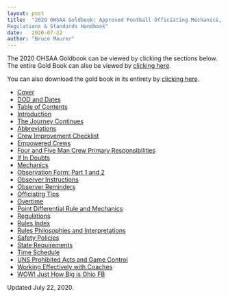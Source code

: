 ```yaml
---
layout: post
title:  "2020 OHSAA Goldbook: Approved Football Officiating Mechanics,
Regulations & Standards Handbook"
date:   2020-07-22
author: "Bruce Maurer"
---
```


The 2020 OHSAA Goldbook can be viewed by clicking the sections below. The entire
Gold Book can also be viewed by [clicking
here](http://www.ohsaa.org/Portals/0/Sports/Football/GoldBook.pdf).

You can also download the gold book in its entirety by [clicking
here](https://storage.googleapis.com/ohsaa-websites/mechanics/gold-book/2020/2020%20Gold%20Book%20PDF.pdf).

<!--more-->

* [Cover](https://storage.googleapis.com/ohsaa-websites/mechanics/gold-book/2020/1_cover.pdf)
* [DOD and Dates](https://storage.googleapis.com/ohsaa-websites/mechanics/gold-book/2020/2_dod_bio_and_dates.pdf)
* [Table of Contents](https://storage.googleapis.com/ohsaa-websites/mechanics/gold-book/2020/3_table_of_contents.pdf)
* [Introduction](https://storage.googleapis.com/ohsaa-websites/mechanics/gold-book/2020/4_introduction.pdf)
* [The Journey Continues](https://storage.googleapis.com/ohsaa-websites/mechanics/gold-book/2020/5_journey_continues.pdf)
* [Abbreviations](https://storage.googleapis.com/ohsaa-websites/mechanics/gold-book/2020/6_abbreviations.pdf)
* [Crew Improvement Checklist](https://storage.googleapis.com/ohsaa-websites/mechanics/gold-book/2020/7_crew_improvement_checklist.pdf)
* [Empowered Crews](https://storage.googleapis.com/ohsaa-websites/mechanics/gold-book/2020/8_empowered_crews.pdf)
* [Four and Five Man Crew Primary Responsibilities](https://storage.googleapis.com/ohsaa-websites/mechanics/gold-book/2020/9_primary_responsibilities.pdf)
* [If In Doubts](https://storage.googleapis.com/ohsaa-websites/mechanics/gold-book/2020/10_if_in_doubt.pdf)
* [Mechanics](https://storage.googleapis.com/ohsaa-websites/mechanics/gold-book/2020/11_mechanics_brief_and_concise.pdf)
* [Observation Form: Part 1 and 2](https://storage.googleapis.com/ohsaa-websites/mechanics/gold-book/2020/12_observer_forms.pdf)
* [Observer Instructions](https://storage.googleapis.com/ohsaa-websites/mechanics/gold-book/2020/13_observer_instructions.pdf)
* [Observer Reminders](https://storage.googleapis.com/ohsaa-websites/mechanics/gold-book/2020/14_observer_reminders.pdf)
* [Officiatirg Tips](https://storage.googleapis.com/ohsaa-websites/mechanics/gold-book/2020/15_officiating_tips.pdf)
* [Overtime](https://storage.googleapis.com/ohsaa-websites/mechanics/gold-book/2020/16_overtime.pdf)
* [Point Differential Rule and Mechanics](https://storage.googleapis.com/ohsaa-websites/mechanics/gold-book/2020/17_point_differential.pdf)
* [Regulations](https://storage.googleapis.com/ohsaa-websites/mechanics/gold-book/2020/18_regulations.pdf)
* [Rules Index](https://storage.googleapis.com/ohsaa-websites/mechanics/gold-book/2020/19_rules_book_index.pdf)
* [Rules Philosophies and Interpretations](https://storage.googleapis.com/ohsaa-websites/mechanics/gold-book/2020/20_rules_philosophies.pdf)
* [Safety Policies](https://storage.googleapis.com/ohsaa-websites/mechanics/gold-book/2020/21_safety_policies.pdf)
* [State Requirements](https://storage.googleapis.com/ohsaa-websites/mechanics/gold-book/2020/22_state_requirements.pdf)
* [Time Schedule](https://storage.googleapis.com/ohsaa-websites/mechanics/gold-book/2020/23_time_schedule.pdf)
* [UNS Prohibited Acts and Game Control](https://storage.googleapis.com/ohsaa-websites/mechanics/gold-book/2020/24_uns.pdf)
* [Working Effectively with Coaches](https://storage.googleapis.com/ohsaa-websites/mechanics/gold-book/2020/25_working_effectively_with_coaches.pdf)
* [WOW! Just How Big is Ohio FB](https://storage.googleapis.com/ohsaa-websites/mechanics/gold-book/2020/26_wow.pdf)

Updated July 22, 2020.
